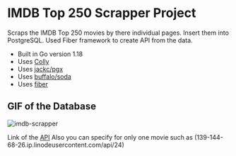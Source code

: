 # IMDB Top 250 Scrapper Project

Scraps the IMDB Top 250 movies by there individual pages.
Insert them into PostgreSQL.
Used Fiber framework to create API from the data.

- Built in Go version 1.18
- Uses [Colly](https://github.com/gocolly/colly)
- Uses [jackc/pgx](https://github.com/jackc/pgx)
- Uses [buffalo/soda](https://github.com/gobuffalo/buffalo)
- Uses [fiber](https://github.com/gofiber/fiber)

## GIF of the Database
![imdb-scrapper](https://user-images.githubusercontent.com/99825584/181496788-865b1aa5-b7fe-41f1-97e4-e7fe285c4b16.gif)

Link of the [API](139-144-68-26.ip.linodeusercontent.com/all)
Also you can specify for only one movie such as (139-144-68-26.ip.linodeusercontent.com/api/24)
